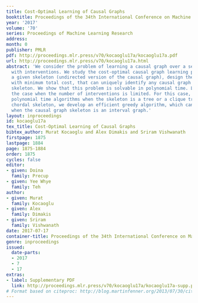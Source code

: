 ```yaml
---
title: Cost-Optimal Learning of Causal Graphs
booktitle: Proceedings of the 34th International Conference on Machine Learning
year: '2017'
volume: '70'
series: Proceedings of Machine Learning Research
address: 
month: 0
publisher: PMLR
pdf: http://proceedings.mlr.press/v70/kocaoglu17a/kocaoglu17a.pdf
url: http://proceedings.mlr.press/v70/kocaoglu17a.html
abstract: 'We consider the problem of learning a causal graph over a set of variables
  with interventions. We study the cost-optimal causal graph learning problem: For
  a given skeleton (undirected version of the causal graph), design the set of interventions
  with minimum total cost, that can uniquely identify any causal graph with the given
  skeleton. We show that this problem is solvable in polynomial time. Later, we consider
  the case when the number of interventions is limited. For this case, we provide
  polynomial time algorithms when the skeleton is a tree or a clique tree. For a general
  chordal skeleton, we develop an efficient greedy algorithm, which can be improved
  when the causal graph skeleton is an interval graph.'
layout: inproceedings
id: kocaoglu17a
tex_title: Cost-Optimal Learning of Causal Graphs
bibtex_author: Murat Kocaoglu and Alex Dimakis and Sriram Vishwanath
firstpage: 1875
lastpage: 1884
page: 1875-1884
order: 1875
cycles: false
editor:
- given: Doina
  family: Precup
- given: Yee Whye
  family: Teh
author:
- given: Murat
  family: Kocaoglu
- given: Alex
  family: Dimakis
- given: Sriram
  family: Vishwanath
date: 2017-07-17
container-title: Proceedings of the 34th International Conference on Machine Learning
genre: inproceedings
issued:
  date-parts:
  - 2017
  - 7
  - 17
extras:
- label: Supplementary PDF
  link: http://proceedings.mlr.press/v70/kocaoglu17a/kocaoglu17a-supp.pdf
# Format based on citeproc: http://blog.martinfenner.org/2013/07/30/citeproc-yaml-for-bibliographies/
---
```

